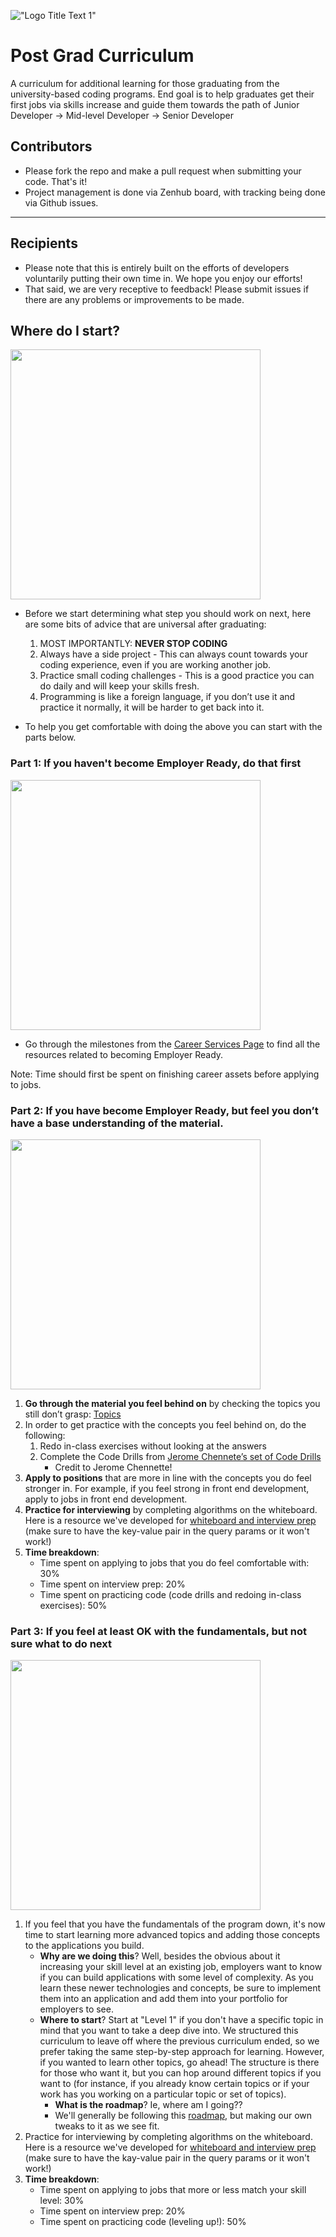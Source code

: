 !["Logo Title Text 1"](http://i.imgur.com/LW0DeGQ.png)

# Post Grad Curriculum
A curriculum for additional learning for those graduating from the university-based coding programs. End goal is to help graduates get their first jobs via skills increase and guide them towards the path of Junior Developer -> Mid-level Developer -> Senior Developer

## Contributors
- Please fork the repo and make a pull request when submitting your code. That's it!
- Project management is done via Zenhub board, with tracking being done via Github issues.

------------------------------------------------------------------------------

## Recipients
- Please note that this is entirely built on the efforts of developers voluntarily putting their own time in. We hope you enjoy our efforts!
- That said, we are very receptive to feedback! Please submit issues if there are any problems or improvements to be made. 

## Where do I start?
  <img width="400" src="https://media.giphy.com/media/QJvwBSGaoc4eI/giphy.gif">

  - Before we start determining what step you should work on next, here are some bits of advice that are universal after graduating: 

	1. MOST IMPORTANTLY: **NEVER STOP CODING**
	2. Always have a side project - This can always count towards your coding experience, even if you are working another job.
	3. Practice small coding challenges - This is a good practice you can do daily and will keep your skills fresh.
	4. Programming is like a foreign language, if you don’t use it and practice it normally, it will be harder to get back into it.
   
  - To help you get comfortable with doing the above you can start with the parts below.

### Part 1: If you haven't become Employer Ready, do that first
  <img width="400" src="https://media.giphy.com/media/GpvGNDIruGFQk/giphy.gif">

  - Go through the milestones from the [Career Services Page](https://www.bootcampspot.com/career-services) to find all the resources related to becoming Employer Ready.

Note: Time should first be spent on finishing career assets before applying to jobs.

### Part 2: If you have become Employer Ready, but feel you don’t have a base understanding of the material.
  <img width="400" src="https://media.giphy.com/media/IPbS5R4fSUl5S/giphy.gif">

  1. **Go through the material you feel behind on** by checking the topics you still don’t grasp: [Topics](https://drive.google.com/file/d/0BzZc9xnaQ0vqcWVEd3hPcHRhQTg/view?usp=sharing)
  2. In order to get practice with the concepts you feel behind on, do the following:
     1. Redo in-class exercises without looking at the answers
     2. Complete the Code Drills from [Jerome Chennete’s set of Code Drills](https://github.com/jeromechenette/coding-bootcamp-post-bootcamp#post-coding-boot-camp)
        - Credit to Jerome Chennette!
  3. **Apply to positions** that are more in line with the concepts you do feel stronger in. For example, if you feel strong in front end development, apply to jobs in front end development.
  4. **Practice for interviewing** by completing algorithms on the whiteboard. Here is a resource we've developed for [whiteboard and interview prep](https://www.gitbook.com/read/book/the-coding-bootcamp/whiteboarding-algorithms-and-interview-questions?key=technicalInterview) (make sure to have the key-value pair in the query params or it won't work!)
  5. **Time breakdown**:
     - Time spent on applying to jobs that you do feel comfortable with: 30%
     - Time spent on interview prep: 20%
     - Time spent on practicing code (code drills and redoing in-class exercises): 50%

### Part 3: If you feel at least OK with the fundamentals, but not sure what to do next
  <img width="400" src="https://media.giphy.com/media/fhAwk4DnqNgw8/giphy.gif">

   1. If you feel that you have the fundamentals of the program down, it's now time to start learning more advanced topics and adding those concepts to the applications you build. 
      - **Why are we doing this**? Well, besides the obvious about it increasing your skill level at an existing job, employers want to know if you can build applications with some level of complexity. As you learn these newer technologies and concepts, be sure to implement them into an application and add them into your portfolio for employers to see.
      - **Where to start**? Start at "Level 1" if you don't have a specific topic in mind that you want to take a deep dive into. We structured this curriculum to leave off where the previous curriculum ended, so we prefer taking the same step-by-step approach for learning. However, if you wanted to learn other topics, go ahead! The structure is there for those who want it, but you can hop around different topics if you want to (for instance, if you already know certain topics or if your work has you working on a particular topic or set of topics).
	    - **What is the roadmap**? Ie, where am I going??
         - We'll generally be following this [roadmap](https://github.com/kamranahmedse/developer-roadmap), but making our own tweaks to it as we see fit. 
   2. Practice for interviewing by completing algorithms on the whiteboard. Here is a resource we've developed for [whiteboard and interview prep](https://www.gitbook.com/read/book/the-coding-bootcamp/whiteboarding-algorithms-and-interview-questions?key=technicalInterview) (make sure to have the kay-value pair in the query params or it won't work!)
   3. **Time breakdown**:
      - Time spent on applying to jobs that more or less match your skill level: 30%
      - Time spent on interview prep: 20%
      - Time spent on practicing code (leveling up!): 50%